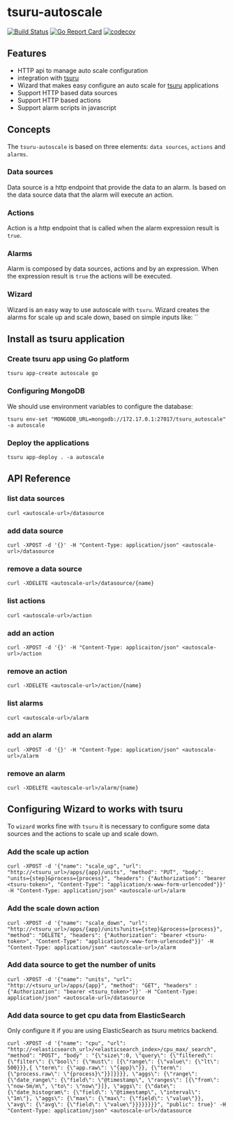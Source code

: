 # tsuru-autoscale

[![Build Status](https://travis-ci.org/tsuru/tsuru-autoscale.png?branch=master)](https://travis-ci.org/tsuru/tsuru-autoscale)
[![Go Report Card](https://goreportcard.com/badge/github.com/tsuru/tsuru-autoscale)](https://goreportcard.com/report/github.com/tsuru/tsuru-autoscale)
[![codecov](https://codecov.io/gh/tsuru/tsuru-autoscale/branch/master/graph/badge.svg)](https://codecov.io/gh/tsuru/tsuru-autoscale)

## Features

* HTTP api to manage auto scale configuration
* integration with [tsuru](https://tsuru.io)
* Wizard that makes easy configure an auto scale for [tsuru](https://tsuru.io)
applications
* Support HTTP based data sources
* Support HTTP based actions
* Support alarm scripts in javascript

## Concepts

The `tsuru-autoscale` is based on three elements: `data sources`, `actions` and `alarms`.

### Data sources

Data source is a http endpoint that provide the data to an alarm. Is based on the
data source data that the alarm will execute an action.

### Actions

Action is a http endpoint that is called when the alarm expression result is `true`.

### Alarms

Alarm is composed by data sources, actions and by an expression. When the expression result is `true` the actions will be executed.

### Wizard

Wizard is an easy way to use autoscale with `tsuru`. Wizard creates the alarms
for scale up and scale down, based on simple inputs like: ``

## Install as tsuru application

### Create tsuru app using Go platform

```
tsuru app-create autoscale go
```

### Configuring MongoDB

We should use environment variables to configure the database:

```
tsuru env-set "MONGODB_URL=mongodb://172.17.0.1:27017/tsuru_autoscale" -a autoscale
```

### Deploy the applications

```
tsuru app-deploy . -a autoscale
```

## API Reference

### list data sources

```
curl <autoscale-url>/datasource
```

### add data source

```
curl -XPOST -d '{}' -H "Content-Type: application/json" <autoscale-url>/datasource
```

### remove a data source

```
curl -XDELETE <autoscale-url>/datasource/{name}
```

### list actions

```
curl <autoscale-url>/action
```

### add an action

```
curl -XPOST -d '{}' -H "Content-Type: applicaiton/json" <autoscale-url>/action
```

### remove an action

```
curl -XDELETE <autoscale-url>/action/{name}
```

### list alarms

```
curl <autoscale-url>/alarm
```

### add an alarm

```
curl -XPOST -d '{}' -H "Content-Type: application/json" <autoscale-url>/alarm
```

### remove an alarm

```
curl -XDELETE <autoscale-url>/alarm/{name}
```

## Configuring Wizard to works with tsuru

To `wizard` works fine with `tsuru` it is necessary to configure some data sources
and the actions to scale up and scale down.

### Add the scale up action

```
curl -XPOST -d '{"name": "scale_up", "url": "http://<tsuru_url>/apps/{app}/units", "method": "PUT", "body": "units={step}&process={process}", "headers": {"Authorization": "bearer <tsuru-token>", "Content-Type": "application/x-www-form-urlencoded"}}' -H "Content-Type: application/json" <autoscale-url>/alarm
```

### Add the scale down action

```
curl -XPOST -d '{"name": "scale_down", "url": "http://<tsuru_url>/apps/{app}/units?units={step}&process={process}", "method": "DELETE", "headers": {"Authorization": "bearer <tsuru-token>", "Content-Type": "application/x-www-form-urlencoded"}}' -H "Content-Type: application/json" <autoscale-url>/alarm
```

### Add data source to get the number of units

```
curl -XPOST -d '{"name": "units", "url": "http://<tsuru_url>/apps/{app}", "method": "GET", "headers" : {"Authorization": "bearer <tsuru_token>"}}' -H "Content-Type: application/json" <autoscale-url>/datasource
```

### Add data source to get cpu data from ElasticSearch

Only configure it if you are using ElasticSearch as tsuru metrics backend.

```
curl -XPOST -d '{"name": "cpu", "url": "http://<elasticsearch_url>/<elasticsearch_index>/cpu_max/_search", "method": "POST", "body" : "{\"size\":0, \"query\": {\"filtered\": {\"filter\": {\"bool\": {\"must\": [{\"range\": {\"value\": {\"lt\": 500}}},{ \"term\": {\"app.raw\": \"{app}\"}}, {\"term\": {\"process.raw\": \"{process}\"}}]}}}}, \"aggs\": {\"range\": {\"date_range\": {\"field\": \"@timestamp\", \"ranges\": [{\"from\": \"now-5m/m\", \"to\": \"now\"}]}, \"aggs\": {\"date\": {\"date_histogram\": {\"field\": \"@timestamp\", \"interval\": \"1m\"}, \"aggs\": {\"max\": {\"max\": {\"field\": \"value\"}}, \"avg\": {\"avg\": {\"field\": \"value\"}}}}}}}}", "public": true}' -H "Content-Type: application/json" <autoscale-url>/datasource
```
